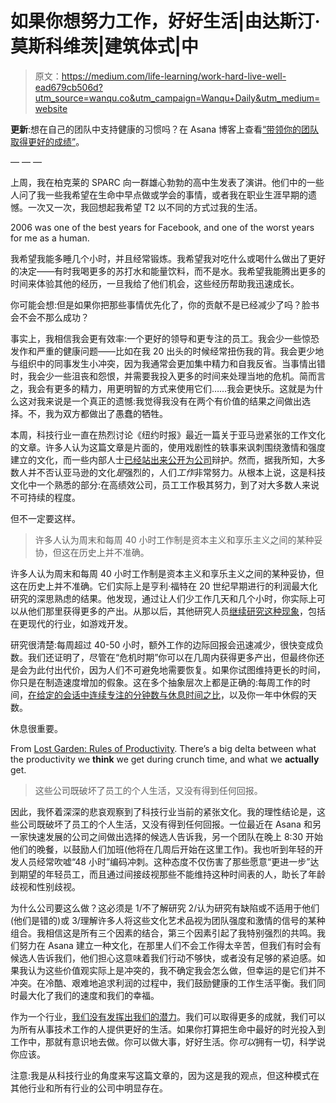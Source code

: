 # 如果你想努力工作，好好生活|由达斯汀·莫斯科维茨|建筑体式|中

> 原文：<https://medium.com/life-learning/work-hard-live-well-ead679cb506d?utm_source=wanqu.co&utm_campaign=Wanqu+Daily&utm_medium=website>

**更新**:想在自己的团队中支持健康的习惯吗？在 Asana 博客上查看[“带领你的团队取得更好的成绩”](https://blog.asana.com/2015/09/workstyle-live-life-well/)。

— — —

上周，我在柏克莱的 SPARC 向一群雄心勃勃的高中生发表了演讲。他们中的一些人问了我一些我希望在生命中早点做或学会的事情，或者我在职业生涯早期的遗憾。一次又一次，我回想起我希望 T2 以不同的方式过我的生活。



2006 was one of the best years for Facebook, and one of the worst years for me as a human.



我希望我能多睡几个小时，并且经常锻炼。我希望我对吃什么或喝什么做出了更好的决定——有时我喝更多的苏打水和能量饮料，而不是水。我希望我能腾出更多的时间来体验其他的经历，一旦我给了他们机会，这些经历帮助我迅速成长。

你可能会想:但是如果你把那些事情优先化了，你的贡献不是已经减少了吗？脸书会不会不那么成功？

事实上，我相信我会更有效率:一个更好的领导和更专注的员工。我会少一些惊恐发作和严重的健康问题——比如在我 20 出头的时候经常扭伤我的背。我会更少地与组织中的同事发生小冲突，因为我通常会更加集中精力和自我反省。当事情出错时，我会少一些沮丧和怨恨，并需要我投入更多的时间来处理当地的危机。简而言之，我会有更多的精力，用更明智的方式来使用它们……我会更快乐。这就是为什么这对我来说是一个真正的遗憾:我觉得我没有在两个有价值的结果之间做出选择。不，我为双方都做出了愚蠢的牺牲。

本周，科技行业一直在热烈讨论《纽约时报》最近一篇关于亚马逊紧张的工作文化的文章。许多人认为这篇文章是片面的，使用戏剧性的轶事来讽刺围绕激情和强度建立的文化，而一些内部人士[已经站出来公开为公司](https://www.linkedin.com/pulse/amazonians-response-inside-amazon-wrestling-big-ideas-nick-ciubotariu)辩护。然而，据我所知，大多数人并不否认亚马逊的文化*是*强烈的，人们*工作*非常努力。从根本上说，这是科技文化中一个熟悉的部分:在高绩效公司，员工工作极其努力，到了对大多数人来说不可持续的程度。

但不一定要这样。

> 许多人认为周末和每周 40 小时工作制是资本主义和享乐主义之间的某种妥协，但这在历史上并不准确。

许多人认为周末和每周 40 小时工作制是资本主义和享乐主义之间的某种妥协，但这在历史上并不准确。它们实际上是亨利·福特在 20 世纪早期进行的利润最大化研究的深思熟虑的结果。他发现，通过让人们少工作几天和几个小时，你实际上可以从他们那里获得更多的产出。从那以后，其他研究人员[继续研究这种现象](http://ericdodds.com/research-and-the-realities-of-time-worked/)，包括在更现代的行业，如游戏开发。

研究很清楚:每周超过 40-50 小时，额外工作的边际回报会迅速减少，很快变成负数。我们还证明了，尽管在“危机时期”你可以在几周内获得更多产出，但最终你还是会为此付出代价，因为人们不可避免地需要恢复。如果你试图维持更长的时间，你只是在制造速度增加的假象。这在多个抽象层次上都是正确的:每周工作的时间，[在给定的会话中连续专注的分钟数与休息时间之比](http://www.fastcompany.com/3035605/how-to-be-a-success-at-everything/the-exact-amount-of-time-you-should-work-every-day)，以及你一年中休假的天数。

休息很重要。



From [Lost Garden: Rules of Productivity](http://www.lostgarden.com/2008/09/rules-of-productivity-presentation.html). There’s a big delta between what the productivity we **think** we get during crunch time, and what we **actually** get.



> 这些公司既破坏了员工的个人生活，又没有得到任何回报。

因此，我怀着深深的悲哀观察到了科技行业当前的紧张文化。我的理性结论是，这些公司既破坏了员工的个人生活，又没有得到任何回报。一位最近在 Asana 和另一家快速发展的公司之间做出选择的候选人告诉我，另一个团队在晚上 8:30 开始他们的晚餐，以鼓励人们加班(他将在几周后开始在这里工作)。我也听到年轻的开发人员经常吹嘘“48 小时”编码冲刺。这种态度不仅伤害了那些愿意“更进一步”达到期望的年轻员工，而且通过间接歧视那些不能维持这种时间表的人，助长了年龄歧视和性别歧视。

为什么公司要这么做？这必须是 1/不了解研究 2/认为研究有缺陷或不适用于他们(他们是错的)或 3/理解许多人将这些文化艺术品视为团队强度和激情的信号的某种组合。我相信这是所有三个因素的结合，第三个因素引起了我特别强烈的共鸣。我们努力在 Asana 建立一种文化，在那里人们不会工作得太辛苦，但我们有时会有候选人告诉我们，他们担心这意味着我们行动不够快，或者没有足够的紧迫感。如果我认为这些价值观实际上是冲突的，我不确定我会怎么做，但幸运的是它们并不冲突。在冷酷、艰难地追求利润的过程中，我们鼓励健康的工作生活平衡。我们同时最大化了我们的速度和我们的幸福。

作为一个行业，[我们没有发挥出我们的潜力](http://techcrunch.com/2012/01/20/do-great-things/)。我们可以取得更多的成就，我们可以为所有从事技术工作的人提供更好的生活。如果你打算把生命中最好的时光投入到工作中，那就有意识地去做。你可以做大事，好好生活。你*可以*拥有一切，科学说你应该。

注意:我是从科技行业的角度来写这篇文章的，因为这是我的观点，但这种模式在其他行业和所有行业的公司中明显存在。